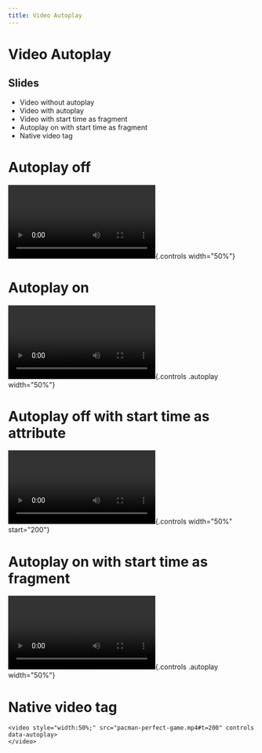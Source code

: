 ```yaml
---
title: Video Autoplay
---
```


# Video Autoplay

## Slides

-   Video without autoplay
-   Video with autoplay
-   Video with start time as fragment
-   Autoplay on with start time as fragment
-   Native video tag

# Autoplay off

![](pacman-perfect-game.mp4){.controls width="50%"}

# Autoplay on

![](pacman-perfect-game.mp4){.controls .autoplay width="50%"}

# Autoplay off with start time as attribute

![](pacman-perfect-game.mp4){.controls width="50%" start="200"}

# Autoplay on with start time as fragment

![](pacman-perfect-game.mp4#t=200){.controls .autoplay width="50%"}

# Native video tag

```{=html}
<video style="width:50%;" src="pacman-perfect-game.mp4#t=200" controls data-autoplay>
</video>
```

